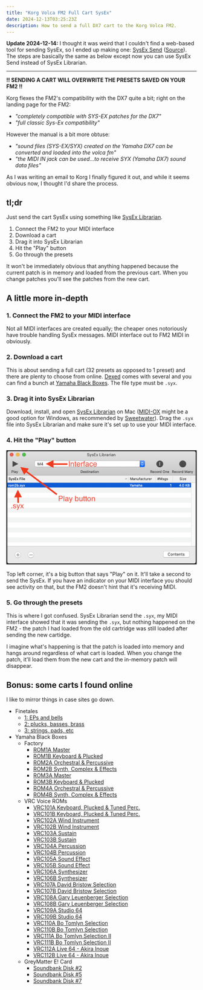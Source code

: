 ```yaml
---
title: "Korg Volca FM2 Full Cart SysEx"
date: 2024-12-13T03:25:23Z
description: How to send a full DX7 cart to the Korg Volca FM2.
---
```


**Update 2024-12-14:** I thought it was weird that I couldn't find a web-based tool for sending SysEx, so I ended up making one: [SysEx Send](https://handeyeco.github.io/sysex-send/) ([Source](https://github.com/handeyeco/sysex-send)). The steps are basically the same as below except now you can use SysEx Send instead of SysEx Librarian.

---

**!! SENDING A CART WILL OVERWRITE THE PRESETS SAVED ON YOUR FM2 !!**

Korg flexes the FM2's compatibility with the DX7 quite a bit; right on the landing page for the FM2:

- _"completely compatible with SYS-EX patches for the DX7"_
- _"full classic Sys-Ex compatibility"_

However the manual is a bit more obtuse:

- _"sound files (SYS-EX/SYX) created on the Yamaha DX7 can be converted and loaded into the volca fm"_
- _"the MIDI IN jack can be used...to receive SYX (Yamaha DX7) sound data files"_

As I was writing an email to Korg I finally figured it out, and while it seems obvious now, I thought I'd share the process.

## tl;dr

Just send the cart SysEx using something like [SysEx Librarian](https://www.snoize.com/SysExLibrarian/).

1. Connect the FM2 to your MIDI interface
2. Download a cart
3. Drag it into SysEx Librarian
4. Hit the "Play" button
5. Go through the presets

It won't be immediately obvious that anything happened because the current patch is in memory and loaded from the previous cart. When you change patches you'll see the patches from the new cart.

## A little more in-depth

### 1. Connect the FM2 to your MIDI interface

Not all MIDI interfaces are created equally; the cheaper ones notoriously have trouble handling SysEx messages. MIDI interface out to FM2 MIDI in obviously.

### 2. Download a cart

This is about sending a full cart (32 presets as opposed to 1 preset) and there are plenty to choose from online. [Dexed](https://asb2m10.github.io/dexed/) comes with several and you can find a bunch at [Yamaha Black Boxes](https://yamahablackboxes.com/collection/yamaha-dx7-synthesizer/patches/). The file type must be `.syx`.

### 3. Drag it into SysEx Librarian

Download, install, and open [SysEx Librarian](https://www.snoize.com/SysExLibrarian/) on Mac ([MIDI-OX](http://www.midiox.com/) might be a good option for Windows, as recommended by [Sweetwater](https://www.sweetwater.com/sweetcare/articles/how-do-i-send-and-receive-sysex-on-pc-or-mac/#SysEx-MIDI-files-on-PC)). Drag the `.syx` file into SysEx Librarian and make sure it's set up to use your MIDI interface.

### 4. Hit the "Play" button

![Location of important parts of SysEx Librarian](sysex-lib.png)

Top left corner, it's a big button that says "Play" on it. It'll take a second to send the SysEx. If you have an indicator on your MIDI interface you should see activity on that, but the FM2 doesn't hint that it's receiving MIDI.

### 5. Go through the presets

This is where I got confused. SysEx Librarian send the `.syx`, my MIDI interface showed that it was sending the `.syx`, but nothing happened on the FM2 - the patch I had loaded from the old cartridge was still loaded after sending the new cartidge.

I imagine what's happening is that the patch is loaded into memory and hangs around regardless of what cart is loaded. When you change the patch, it'll load them from the new cart and the in-memory patch will disappear.

## Bonus: some carts I found online

I like to mirror things in case sites go down.

- Finetales
    - [1: EPs and bells](./carts/finetales1.syx)
    - [2: plucks, basses, brass](./carts/finetales2.syx)
    - [3: strings, pads, etc](./carts/finetales3.syx)
- Yamaha Black Boxes
    - Factory
        - [ROM1A Master](./carts/rom1a.syx)
        - [ROM1B Keyboard & Plucked](./carts/rom1b.syx)
        - [ROM2A Orchestral & Percussive](./carts/rom2a.syx)
        - [ROM2B Synth, Complex & Effects](./carts/rom2b.syx)
        - [ROM3A Master](./carts/rom3a.syx)
        - [ROM3B Keyboard & Plucked](./carts/rom3b.syx)
        - [ROM4A Orchestral & Percussive](./carts/rom4a.syx)
        - [ROM4B Synth, Complex & Effects](./carts/rom4b.syx)
    - VRC Voice ROMs
        - [VRC101A Keyboard, Plucked & Tuned Perc.](./carts/vrc101a.syx)
        - [VRC101B Keyboard, Plucked & Tuned Perc.](./carts/vrc101b.syx)
        - [VRC102A Wind Instrument](./carts/vrc102a.syx)
        - [VRC102B Wind Instrument](./carts/vrc102b.syx)
        - [VRC103A Sustain](./carts/vrc103a.syx)
        - [VRC103B Sustain](./carts/vrc103b.syx)
        - [VRC104A Percussion](./carts/vrc104a.syx)
        - [VRC104B Percussion](./carts/vrc104b.syx)
        - [VRC105A Sound Effect](./carts/vrc105a.syx)
        - [VRC105B Sound Effect](./carts/vrc105b.syx)
        - [VRC106A Synthesizer](./carts/vrc106a.syx)
        - [VRC106B Synthesizer](./carts/vrc106b.syx)
        - [VRC107A David Bristow Selection](./carts/vrc107a.syx)
        - [VRC107B David Bristow Selection](./carts/vrc107b.syx)
        - [VRC108A Gary Leuenberger Selection](./carts/vrc108a.syx)
        - [VRC108B Gary Leuenberger Selection](./carts/vrc108b.syx)
        - [VRC109A Studio 64](./carts/vrc109a.syx)
        - [VRC109B Studio 64](./carts/vrc109b.syx)
        - [VRC110A Bo Tomlyn Selection](./carts/vrc110a.syx)
        - [VRC110B Bo Tomlyn Selection](./carts/vrc110b.syx)
        - [VRC111A Bo Tomlyn Selection II](./carts/vrc111a.syx)
        - [VRC111B Bo Tomlyn Selection II](./carts/vrc111b.syx)
        - [VRC112A Live 64 - Akira Inoue](./carts/vrc112a.syx)
        - [VRC112B Live 64 - Akira Inoue](./carts/vrc112b.syx)
    - GreyMatter E! Card
        - [Soundbank Disk #2](./carts/greymatter2.syx)
        - [Soundbank Disk #5](./carts/greymatter5.syx)
        - [Soundbank Disk #7](./carts/greymatter7.syx)